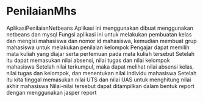# PenilaianMhs
AplikasiPenilaianNetbeans
Aplikasi ini menggunakan dibuat menggunakan netbeans dan mysql
Fungsi aplikasi ini untuk melakukan pembuatan kelas dan mengisi mahasiswa dan nomor id mahasiswa,
kemudian membuat grup mahasiswa untuk melakukan penilaian kelompok
Pengajar dapat memilih mata kuliah yang diajar serta pertemuan pada mata kuliah tersebut
Setelah itu dapat memasukan nilai absensi, nilai tugas dan nilai kelompok mahasiswa
Setelah nilai terkumpul, maka dapat melihat nilai absensi kelas, nilai tugas dan kelompok, dan menentukan nilai individu mahasiswa
Setelah itu kita tinggal memasukan nilai UTS dan nilai UAS untuk menghitung nilai akhir mahasiswa
Nilai-nilai tersebut dapat ditampilkan dalam bentuk report dengan menggunakan jasper report
